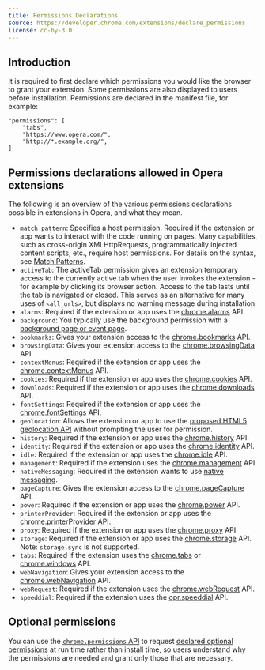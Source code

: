 ```yaml
---
title: Permissions Declarations
source: https://developer.chrome.com/extensions/declare_permissions
license: cc-by-3.0
---
```


## Introduction

It is required to first declare which permissions you would like the browser to grant your extension. Some permissions are also displayed to users before installation. Permissions are declared in the manifest file, for example:

	"permissions": [
		"tabs",
		"https://www.opera.com/",
		"http://*.example.org/",
	]

## Permissions declarations allowed in Opera extensions

The following is an overview of the various permissions declarations possible in extensions in Opera, and what they mean.

- `match pattern`: Specifies a host permission. Required if the extension or app wants to interact with the code running on pages. Many capabilities, such as cross-origin XMLHttpRequests, programmatically injected content scripts, etc., require host permissions. For details on the syntax, see [Match Patterns](/extensions/match-patterns/).
- `activeTab`: The activeTab permission gives an extension temporary access to the currently active tab when the user invokes the extension - for example by clicking its browser action. Access to the tab lasts until the tab is navigated or closed. This serves as an alternative for many uses of `<all_urls>`, but displays no warning message during installation
- `alarms`: Required if the extension or app uses the [chrome.alarms](https://developer.chrome.com/extensions/alarms) API.
- `background`: You typically use the background permission with a [background page or event page](/extensions/architecture-overview/#the_background_process).
- `bookmarks`: Gives your extension access to the [chrome.bookmarks](https://developer.chrome.com/extensions/bookmarks) API.
- `browsingData`: Gives your extension access to the [chrome.browsingData](https://developer.chrome.com/extensions/browsingData) API.
- `contextMenus`: Required if the extension or app uses the [chrome.contextMenus](https://developer.chrome.com/extensions/contextMenus) API.
- `cookies`: Required if the extension or app uses the [chrome.cookies](https://developer.chrome.com/extensions/cookies) API.
- `downloads`: Required if the extension or app uses the [chrome.downloads](https://developer.chrome.com/extensions/downloads) API.
- `fontSettings`: Required if the extension or app uses the [chrome.fontSettings](https://developer.chrome.com/extensions/fontSettings) API.
- `geolocation`: Allows the extension or app to use the [proposed HTML5 geolocation API](http://dev.w3.org/geo/api/spec-source.html) without prompting the user for permission.
- `history`: Required if the extension or app uses the [chrome.history](https://developer.chrome.com/extensions/history) API.
- `identity`: Required if the extension or app uses the [chrome.identity](https://developer.chrome.com/extensions/identity) API.
- `idle`: Required if the extension or app uses the [chrome.idle](https://developer.chrome.com/extensions/idle) API.
- `management`: Required if the extension uses the [chrome.management](https://developer.chrome.com/extensions/management) API.
- `nativeMessaging`: Required if the extension wants to use [native messaging](https://dev.opera.com/extensions/message-passing/#native-messaging).
- `pageCapture`: Gives the extension access to the [chrome.pageCapture](https://developer.chrome.com/extensions/pageCapture) API.
- `power`: Required if the extension or app uses the [chrome.power](https://developer.chrome.com/extensions/power) API.
- `printerProvider`: Required if the extension or app uses the [chrome.printerProvider](https://developer.chrome.com/extensions/printerProvider) API.
- `proxy`: Required if the extension or app uses the [chrome.proxy](https://developer.chrome.com/extensions/proxy) API.
- `storage`: Required if the extension or app uses the [chrome.storage](https://developer.chrome.com/extensions/storage) API. Note: `storage.sync` is not supported.
- `tabs`: Required if the extension uses the [chrome.tabs](https://developer.chrome.com/extensions/tabs) or [chrome.windows](https://developer.chrome.com/extensions/windows) API.
- `webNavigation`: Gives your extension access to the [chrome.webNavigation](https://developer.chrome.com/extensions/webNavigation) API.
- `webRequest`: Required if the extension uses the [chrome.webRequest](https://developer.chrome.com/extensions/webNavigation) API.
- `speeddial`:  Required if the extension uses the [opr.speeddial](/extensions/speed-dial-api/) API.

## Optional permissions

You can use the [`chrome.permissions` API](https://developer.chrome.com/extensions/permissions) to request [declared optional permissions](/extensions/optional-permissions/#manifest) at run time rather than install time, so users understand why the permissions are needed and grant only those that are necessary.
